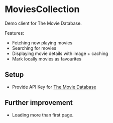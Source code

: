 # MoviesCollection

Demo client for The Movie Database.

Features:
* Fetching now playing movies
* Searching for movies
* Displaying movie details with image + caching
* Mark locally movies as favourites

## Setup

* Provide API Key for [The Movie Database](https://api.themoviedb.org/)

## Further improvement

* Loading more than first page.
